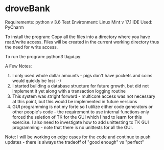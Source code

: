 # droveBank

Requirements:  python v 3.6
Test Environment:  Linux Mint v 17.1
IDE Used: PyCharm

To install the program:
Copy all the files into a directory where you have read/write access.  Files will be created in the current working directory thus the need for write access.

To run the program:
python3 tkgui.py

A Few Notes:
1) I only used whole dollar amounts - pigs don't have pockets and coins would quickly be lost :-)
2) I started building a database structure for future growth, but did not implement it yet along with a transaction logging routine
3) This system was stright forward - multicore access was not necessary at this point, but this would be implemented in future versions
4) GUI programming is not my forte so I utilize either code generators or other people's code - the requirement to use internal functions
  only forced the seletion of TK for the GUI which I had to learn for this exercise.  I also need to investigate how to add unittesting
  to TK GUI programming - note that there is no unittests for all the GUI.
  
  
Note:  I will be working on edge cases for the code and continue to push updates - there is always the tradeoff of "good enough" vs "perfect"
